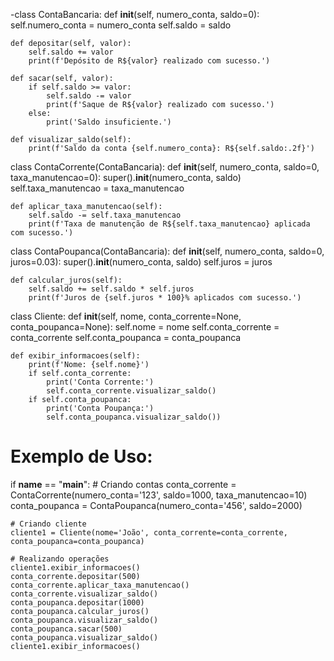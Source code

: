 -class ContaBancaria:
    def __init__(self, numero_conta, saldo=0):
        self.numero_conta = numero_conta
        self.saldo = saldo

    def depositar(self, valor):
        self.saldo += valor
        print(f'Depósito de R${valor} realizado com sucesso.')
    
    def sacar(self, valor):
        if self.saldo >= valor:
            self.saldo -= valor
            print(f'Saque de R${valor} realizado com sucesso.')
        else:
            print('Saldo insuficiente.')

    def visualizar_saldo(self):
        print(f'Saldo da conta {self.numero_conta}: R${self.saldo:.2f}')


class ContaCorrente(ContaBancaria):
    def __init__(self, numero_conta, saldo=0, taxa_manutencao=0):
        super().__init__(numero_conta, saldo)
        self.taxa_manutencao = taxa_manutencao

    def aplicar_taxa_manutencao(self):
        self.saldo -= self.taxa_manutencao
        print(f'Taxa de manutenção de R${self.taxa_manutencao} aplicada com sucesso.')


class ContaPoupanca(ContaBancaria):
    def __init__(self, numero_conta, saldo=0, juros=0.03):
        super().__init__(numero_conta, saldo)
        self.juros = juros

    def calcular_juros(self):
        self.saldo += self.saldo * self.juros
        print(f'Juros de {self.juros * 100}% aplicados com sucesso.')


class Cliente:
    def __init__(self, nome, conta_corrente=None, conta_poupanca=None):
        self.nome = nome
        self.conta_corrente = conta_corrente
        self.conta_poupanca = conta_poupanca

    def exibir_informacoes(self):
        print(f'Nome: {self.nome}')
        if self.conta_corrente:
            print('Conta Corrente:')
            self.conta_corrente.visualizar_saldo()
        if self.conta_poupanca:
            print('Conta Poupança:')
            self.conta_poupanca.visualizar_saldo())


# Exemplo de Uso:
if __name__ == "__main__":
    # Criando contas
    conta_corrente = ContaCorrente(numero_conta='123', saldo=1000, taxa_manutencao=10)
    conta_poupanca = ContaPoupanca(numero_conta='456', saldo=2000)

    # Criando cliente
    cliente1 = Cliente(nome='João', conta_corrente=conta_corrente, conta_poupanca=conta_poupanca)

    # Realizando operações
    cliente1.exibir_informacoes()
    conta_corrente.depositar(500)
    conta_corrente.aplicar_taxa_manutencao()
    conta_corrente.visualizar_saldo()
    conta_poupanca.depositar(1000)
    conta_poupanca.calcular_juros()
    conta_poupanca.visualizar_saldo()
    conta_poupanca.sacar(500)
    conta_poupanca.visualizar_saldo()
    cliente1.exibir_informacoes()
